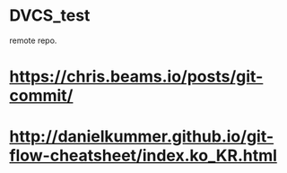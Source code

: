 # DVCS_test
remote repo.

# https://chris.beams.io/posts/git-commit/
# http://danielkummer.github.io/git-flow-cheatsheet/index.ko_KR.html
